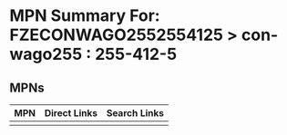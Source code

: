 



# MPN Summary For: FZECONWAGO2552554125 > con-wago255 : 255-412-5

## MPNs
  

|MPN|Direct Links|Search Links|
| :--- | :--- | :--- |
||||
